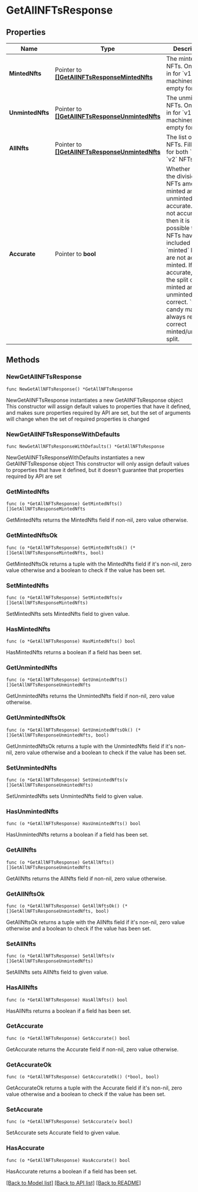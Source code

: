 # GetAllNFTsResponse

## Properties

Name | Type | Description | Notes
------------ | ------------- | ------------- | -------------
**MintedNfts** | Pointer to [**[]GetAllNFTsResponseMintedNfts**](GetAllNFTsResponseMintedNfts.md) | The minted NFTs. Only filled in for &#x60;v1&#x60; candy machines. Left empty for &#x60;v2&#x60;. | [optional] 
**UnmintedNfts** | Pointer to [**[]GetAllNFTsResponseUnmintedNfts**](GetAllNFTsResponseUnmintedNfts.md) | The unminted NFTs. Only filled in for &#x60;v1&#x60; candy machines. Left empty for &#x60;v2&#x60;. | [optional] 
**AllNfts** | Pointer to [**[]GetAllNFTsResponseUnmintedNfts**](GetAllNFTsResponseUnmintedNfts.md) | The list of all NFTs. Filled in for both &#x60;v1&#x60; and &#x60;v2&#x60; NFTs. | [optional] 
**Accurate** | Pointer to **bool** | Whether or not the division of NFTs among minted and unminted is accurate. If it is not accurate, then it is possible that NFTs have been included in the &#x60;minted&#x60; list that are not actually minted. If it is accurate, then the split of  minted and unminted is correct. &#x60;v1&#x60; candy machines always return a correct minted/unminted split.   | [optional] 

## Methods

### NewGetAllNFTsResponse

`func NewGetAllNFTsResponse() *GetAllNFTsResponse`

NewGetAllNFTsResponse instantiates a new GetAllNFTsResponse object
This constructor will assign default values to properties that have it defined,
and makes sure properties required by API are set, but the set of arguments
will change when the set of required properties is changed

### NewGetAllNFTsResponseWithDefaults

`func NewGetAllNFTsResponseWithDefaults() *GetAllNFTsResponse`

NewGetAllNFTsResponseWithDefaults instantiates a new GetAllNFTsResponse object
This constructor will only assign default values to properties that have it defined,
but it doesn't guarantee that properties required by API are set

### GetMintedNfts

`func (o *GetAllNFTsResponse) GetMintedNfts() []GetAllNFTsResponseMintedNfts`

GetMintedNfts returns the MintedNfts field if non-nil, zero value otherwise.

### GetMintedNftsOk

`func (o *GetAllNFTsResponse) GetMintedNftsOk() (*[]GetAllNFTsResponseMintedNfts, bool)`

GetMintedNftsOk returns a tuple with the MintedNfts field if it's non-nil, zero value otherwise
and a boolean to check if the value has been set.

### SetMintedNfts

`func (o *GetAllNFTsResponse) SetMintedNfts(v []GetAllNFTsResponseMintedNfts)`

SetMintedNfts sets MintedNfts field to given value.

### HasMintedNfts

`func (o *GetAllNFTsResponse) HasMintedNfts() bool`

HasMintedNfts returns a boolean if a field has been set.

### GetUnmintedNfts

`func (o *GetAllNFTsResponse) GetUnmintedNfts() []GetAllNFTsResponseUnmintedNfts`

GetUnmintedNfts returns the UnmintedNfts field if non-nil, zero value otherwise.

### GetUnmintedNftsOk

`func (o *GetAllNFTsResponse) GetUnmintedNftsOk() (*[]GetAllNFTsResponseUnmintedNfts, bool)`

GetUnmintedNftsOk returns a tuple with the UnmintedNfts field if it's non-nil, zero value otherwise
and a boolean to check if the value has been set.

### SetUnmintedNfts

`func (o *GetAllNFTsResponse) SetUnmintedNfts(v []GetAllNFTsResponseUnmintedNfts)`

SetUnmintedNfts sets UnmintedNfts field to given value.

### HasUnmintedNfts

`func (o *GetAllNFTsResponse) HasUnmintedNfts() bool`

HasUnmintedNfts returns a boolean if a field has been set.

### GetAllNfts

`func (o *GetAllNFTsResponse) GetAllNfts() []GetAllNFTsResponseUnmintedNfts`

GetAllNfts returns the AllNfts field if non-nil, zero value otherwise.

### GetAllNftsOk

`func (o *GetAllNFTsResponse) GetAllNftsOk() (*[]GetAllNFTsResponseUnmintedNfts, bool)`

GetAllNftsOk returns a tuple with the AllNfts field if it's non-nil, zero value otherwise
and a boolean to check if the value has been set.

### SetAllNfts

`func (o *GetAllNFTsResponse) SetAllNfts(v []GetAllNFTsResponseUnmintedNfts)`

SetAllNfts sets AllNfts field to given value.

### HasAllNfts

`func (o *GetAllNFTsResponse) HasAllNfts() bool`

HasAllNfts returns a boolean if a field has been set.

### GetAccurate

`func (o *GetAllNFTsResponse) GetAccurate() bool`

GetAccurate returns the Accurate field if non-nil, zero value otherwise.

### GetAccurateOk

`func (o *GetAllNFTsResponse) GetAccurateOk() (*bool, bool)`

GetAccurateOk returns a tuple with the Accurate field if it's non-nil, zero value otherwise
and a boolean to check if the value has been set.

### SetAccurate

`func (o *GetAllNFTsResponse) SetAccurate(v bool)`

SetAccurate sets Accurate field to given value.

### HasAccurate

`func (o *GetAllNFTsResponse) HasAccurate() bool`

HasAccurate returns a boolean if a field has been set.


[[Back to Model list]](../README.md#documentation-for-models) [[Back to API list]](../README.md#documentation-for-api-endpoints) [[Back to README]](../README.md)


